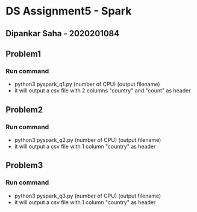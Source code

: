 # DS Assignment5 - Spark 
## Dipankar Saha - 2020201084


## Problem1
### Run command
- python3 pyspark_q1.py (number of CPU) (output filename)
- it will output a csv file with 2 columns "country" and "count" as header

## Problem2
### Run command
- python3 pyspark_q2.py (number of CPU) (output filename)
- it will output a csv file with 1 column "country" as header

## Problem3
### Run command
- python3 pyspark_q3.py (number of CPU) (output filename)
- it will output a csv file with 1 column "country" as header
